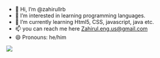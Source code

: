 - 👋 Hi, I’m @zahirullrb
- 👀 I’m interested in learning programming languages.
- 🌱 I’m currently learning Html5, CSS, javascript, java etc.
- 📫 you can reach me here Zahirul.eng.us@gmail.com
- 😄 Pronouns: he/him
<p align="left">
  <img src="https://skillicons.dev/icons?i=js,html,css,git,github,vscode,linux" />
</p>
<!---
zahirullrb/zahirullrb is a ✨ special ✨ repository because its `README.md` (this file) appears on your GitHub profile.
You can click the Preview link to take a look at your changes.
--->
